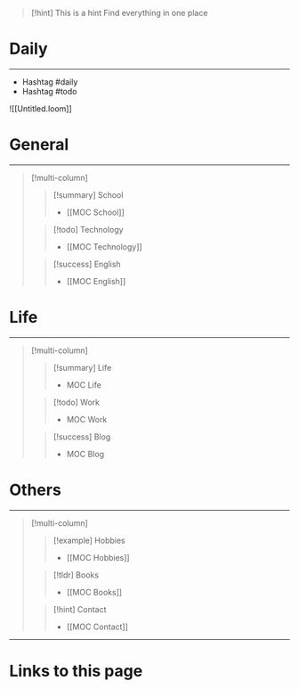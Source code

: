 
> [!hint] This is a hint
> Find everything in one place


# Daily
---
- Hashtag #daily 
- Hashtag #todo 

![[Untitled.loom]]


# General 
--- 
> [!multi-column] 
> 
>>[!summary] School
>> - [[MOC School]]
>>
>>  
> 
>> [!todo] Technology
>>- [[MOC Technology]]
>>
>
>> [!success] English
>>- [[MOC English]]
>

# Life 
---
> [!multi-column] 
> 
>>[!summary] Life
>> - MOC Life
>>
>>  
> 
>> [!todo] Work
>>-  MOC Work
>>
>
>> [!success] Blog
>>- MOC Blog
>


# Others
---
> [!multi-column] 
> 
>>[!example] Hobbies
>> - [[MOC Hobbies]]
>> 
>>  
> 
>> [!tldr] Books
>>- [[MOC Books]]
>
>>[!hint] Contact
>>- [[MOC Contact]]
>


--- 
# Links to this page




